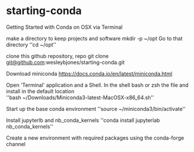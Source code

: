 # starting-conda
Getting Started with Conda on OSX via Terminal

make a directory to keep projects and software
mkdir -p ~/opt
Go to that directory
''cd ~/opt''

clone this github repository, repo
git clone git@github.com:wesleybjones/starting-conda.git


Download miniconda
https://docs.conda.io/en/latest/miniconda.html

Open 'Terminal' application and a Shell.
In the shell bash or zsh the file and install in the default location  
''bash ~/Downloads/Miniconda3-latest-MacOSX-x86_64.sh''

Start up the base conda environment
''source ~/miniconda3/bin/activate''

Install jupyterlb and nb_conda_kernels
''conda install jupyterlab nb_conda_kernels''


Create a new environment with required packages using the conda-forge channel

